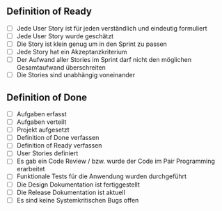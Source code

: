## Definition of Ready
- [ ] Jede User Story ist für jeden verständlich und eindeutig formuliert
- [ ] Jede User Story wurde geschätzt
- [ ] Die Story ist klein genug um in den Sprint zu passen
- [ ] Jede Story hat ein Akzeptanzkriterium
- [ ] Der Aufwand aller Stories im Sprint darf nicht den möglichen Gesamtaufwand überschreiten
- [ ] Die Stories sind unabhängig voneinander

## Definition of Done
- [ ] Aufgaben erfasst
- [ ] Aufgaben verteilt
- [ ] Projekt aufgesetzt
- [ ] Definition of Done verfassen
- [ ] Definition of Ready verfassen
- [ ] User Stories definiert
- [ ] Es gab ein Code Review / bzw. wurde der Code im Pair Programming erarbeitet
- [ ] Funktionale Tests für die Anwendung wurden durchgeführt
- [ ] Die Design Dokumentation ist fertiggestellt
- [ ] Die Release Dokumentation ist aktuell
- [ ] Es sind keine Systemkritischen Bugs offen